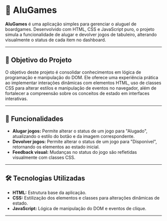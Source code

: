 # 🛒 AluGames

**AluGames** é uma aplicação simples para gerenciar o aluguel de boardgames. Desenvolvido com HTML, CSS e JavaScript puro, o projeto simula a funcionalidade de alugar e devolver jogos de tabuleiro, alterando visualmente o status de cada item no dashboard.

---

## 🎯 Objetivo do Projeto

O objetivo deste projeto é consolidar conhecimentos em lógica de programação e manipulação do DOM. Ele oferece uma experiência prática ao implementar interações dinâmicas com elementos HTML, uso de classes CSS para alterar estilos e manipulação de eventos no navegador, além de fortalecer a compreensão sobre os conceitos de estado em interfaces interativas.

---

## 🚀 Funcionalidades

- **Alugar jogos:** Permite alterar o status de um jogo para "Alugado", atualizando o estilo do botão e da imagem correspondente.
- **Devolver jogos:** Permite alterar o status de um jogo para "Disponível", retornando os elementos ao estado inicial.
- **Feedback visual:** Mudanças no status do jogo são refletidas visualmente com classes CSS.

---

## 🛠️ Tecnologias Utilizadas

- **HTML:** Estrutura base da aplicação.
- **CSS:** Estilização dos elementos e classes para alterações dinâmicas de estado.
- **JavaScript:** Lógica de manipulação do DOM e eventos de clique.

---
